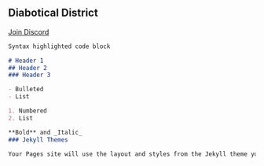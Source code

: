 ## Diabotical District
[Join Discord](https://discord.gg/WvwtGzP)

```markdown
Syntax highlighted code block

# Header 1
## Header 2
### Header 3

- Bulleted
- List

1. Numbered
2. List

**Bold** and _Italic_ 
### Jekyll Themes

Your Pages site will use the layout and styles from the Jekyll theme you have selected in your [repository settings](https://github.com/NickKauf/DiaboticalDistrict/settings). The name of this theme is saved in the Jekyll `_config.yml` configuration file.

